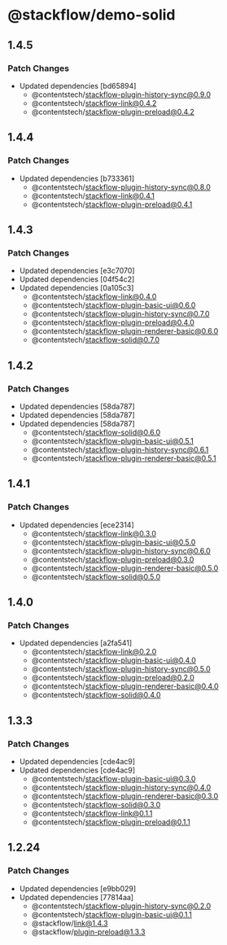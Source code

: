 # @stackflow/demo-solid

## 1.4.5

### Patch Changes

- Updated dependencies [bd65894]
  - @contentstech/stackflow-plugin-history-sync@0.9.0
  - @contentstech/stackflow-link@0.4.2
  - @contentstech/stackflow-plugin-preload@0.4.2

## 1.4.4

### Patch Changes

- Updated dependencies [b733361]
  - @contentstech/stackflow-plugin-history-sync@0.8.0
  - @contentstech/stackflow-link@0.4.1
  - @contentstech/stackflow-plugin-preload@0.4.1

## 1.4.3

### Patch Changes

- Updated dependencies [e3c7070]
- Updated dependencies [04f54c2]
- Updated dependencies [0a105c3]
  - @contentstech/stackflow-link@0.4.0
  - @contentstech/stackflow-plugin-basic-ui@0.6.0
  - @contentstech/stackflow-plugin-history-sync@0.7.0
  - @contentstech/stackflow-plugin-preload@0.4.0
  - @contentstech/stackflow-plugin-renderer-basic@0.6.0
  - @contentstech/stackflow-solid@0.7.0

## 1.4.2

### Patch Changes

- Updated dependencies [58da787]
- Updated dependencies [58da787]
- Updated dependencies [58da787]
  - @contentstech/stackflow-solid@0.6.0
  - @contentstech/stackflow-plugin-basic-ui@0.5.1
  - @contentstech/stackflow-plugin-history-sync@0.6.1
  - @contentstech/stackflow-plugin-renderer-basic@0.5.1

## 1.4.1

### Patch Changes

- Updated dependencies [ece2314]
  - @contentstech/stackflow-link@0.3.0
  - @contentstech/stackflow-plugin-basic-ui@0.5.0
  - @contentstech/stackflow-plugin-history-sync@0.6.0
  - @contentstech/stackflow-plugin-preload@0.3.0
  - @contentstech/stackflow-plugin-renderer-basic@0.5.0
  - @contentstech/stackflow-solid@0.5.0

## 1.4.0

### Patch Changes

- Updated dependencies [a2fa541]
  - @contentstech/stackflow-link@0.2.0
  - @contentstech/stackflow-plugin-basic-ui@0.4.0
  - @contentstech/stackflow-plugin-history-sync@0.5.0
  - @contentstech/stackflow-plugin-preload@0.2.0
  - @contentstech/stackflow-plugin-renderer-basic@0.4.0
  - @contentstech/stackflow-solid@0.4.0

## 1.3.3

### Patch Changes

- Updated dependencies [cde4ac9]
- Updated dependencies [cde4ac9]
  - @contentstech/stackflow-plugin-basic-ui@0.3.0
  - @contentstech/stackflow-plugin-history-sync@0.4.0
  - @contentstech/stackflow-plugin-renderer-basic@0.3.0
  - @contentstech/stackflow-solid@0.3.0
  - @contentstech/stackflow-link@0.1.1
  - @contentstech/stackflow-plugin-preload@0.1.1

## 1.2.24

### Patch Changes

- Updated dependencies [e9bb029]
- Updated dependencies [77814aa]
  - @contentstech/stackflow-plugin-history-sync@0.2.0
  - @contentstech/stackflow-plugin-basic-ui@0.1.1
  - @stackflow/link@1.4.3
  - @stackflow/plugin-preload@1.3.3
